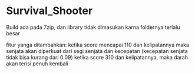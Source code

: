 # Survival_Shooter

Build ada pada 7zip, dan library tidak dimasukan karna foldernya terlalu besar

fitur yanga ditambahkan:
ketika score mencapai 110 dan kelipatannya maka senjata akan diperkuat dari segi senjata dan kecepatan (kecepatan senjata tidak bisa kurang dari 0.09)
ketika score 310 dan kelipatannya, maka darah akan terisi penuh kembali
